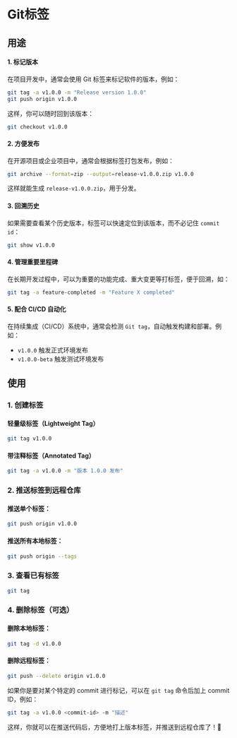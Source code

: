 # Git标签

## 用途

#### 1. **标记版本**

在项目开发中，通常会使用 Git 标签来标记软件的版本，例如：

```bash
git tag -a v1.0.0 -m "Release version 1.0.0"
git push origin v1.0.0
```

这样，你可以随时回到该版本：

```bash
git checkout v1.0.0
```

#### 2. **方便发布**

在开源项目或企业项目中，通常会根据标签打包发布，例如：

```bash
git archive --format=zip --output=release-v1.0.0.zip v1.0.0
```

这样就能生成 `release-v1.0.0.zip`，用于分发。

#### 3. **回溯历史**

如果需要查看某个历史版本，标签可以快速定位到该版本，而不必记住 `commit id`：

```bash
git show v1.0.0
```

#### 4. **管理重要里程碑**

在长期开发过程中，可以为重要的功能完成、重大变更等打标签，便于回溯，如：

```bash
git tag -a feature-completed -m "Feature X completed"
```

#### 5. **配合 CI/CD 自动化**

在持续集成（CI/CD）系统中，通常会检测 `Git tag`，自动触发构建和部署。例如：

- `v1.0.0` 触发正式环境发布
- `v1.0.0-beta` 触发测试环境发布

## 使用

### 1. 创建标签

#### 轻量级标签（Lightweight Tag）

```bash
git tag v1.0.0
```

#### 带注释标签（Annotated Tag）

```bash
git tag -a v1.0.0 -m "版本 1.0.0 发布"
```

### 2. 推送标签到远程仓库

#### 推送单个标签：

```bash
git push origin v1.0.0
```

#### 推送所有本地标签：

```bash
git push origin --tags
```

### 3. 查看已有标签

```bash
git tag
```

### 4. 删除标签（可选）

#### 删除本地标签：

```bash
git tag -d v1.0.0
```

#### 删除远程标签：

```bash
git push --delete origin v1.0.0
```

如果你是要对某个特定的 commit 进行标记，可以在 `git tag` 命令后加上 commit ID，例如：

```bash
git tag -a v1.0.0 <commit-id> -m "描述"
```

这样，你就可以在推送代码后，方便地打上版本标签，并推送到远程仓库了！🚀
